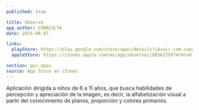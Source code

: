 ```yaml
---
published: true

title: Observa
app_author: CONACULTA
date: 2015-08-07

links:
  playStore: https://play.google.com/store/apps/details?id=air.com.conaculta.observa&hl=es_419
  appleStore: https://itunes.apple.com/mx/app/observa/id836175974?mt=8

section: gov_apps
source: App Store en iTunes
---
```

Aplicación dirigida a niños de 6 a 11 años, que busca habilidades de percepción y apreciación de la imagen, es decir, la alfabetización visual a partir del conocimiento de planos, proporción y colores primarios.
